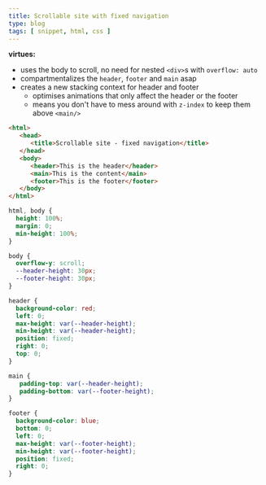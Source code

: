 ```yaml
---
title: Scrollable site with fixed navigation
type: blog
tags: [ snippet, html, css ]
---
```


__virtues:__
- uses the body to scroll, no need for nested `<div>`s with `overflow: auto`
- compartmentalizes the `header`, `footer` and `main` asap
- creates a new stacking context for header and footer
   - optimises animations that only affect the header or the footer
   - means you don't have to mess around with `z-index` to keep them above `<main/>`

```html
<html>
   <head>
      <title>Scrollable site - fixed navigation</title>
   </head>
   <body>
      <header>This is the header</header>
      <main>This is the content</main>
      <footer>This is the footer</footer>
   </body>
</html>
```

```css
html, body {
  height: 100%;
  margin: 0;
  min-height: 100%;
}

body {
  overflow-y: scroll;
  --header-height: 30px;
  --footer-height: 30px;
}

header {
  background-color: red;
  left: 0;
  max-height: var(--header-height);
  min-height: var(--header-height);
  position: fixed;
  right: 0;
  top: 0;
}

main {
   padding-top: var(--header-height);
   padding-bottom: var(--footer-height);
}

footer {
  background-color: blue;
  bottom: 0;
  left: 0;
  max-height: var(--footer-height);
  min-height: var(--footer-height);
  position: fixed;
  right: 0;
}
```
